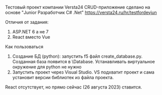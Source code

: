 Тестовый проект компании Versta24
CRUD-приложение сделано на основе "Junior Разработчик C# .Net"
https://versta24.ru/hr/testfordevjun

Отличия от задания:
1. ASP.NET 6 а не 7
2. React вместо Vue


Как пользоваться

1. Создание БД (python): запустить f5 файл create_database.py. Созданная база появится в \Database.
Устанавливать виртуальное окружение для python не нужно
2. Запустить проект через Visual Studio. VS подхватит проект и сама установит версии библиотек из файла проекта.

React отсутствует, но прямо сейчас (26 августа 2023) ставится.